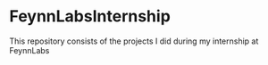 # FeynnLabsInternship
This repository consists of the projects I did during my internship at FeynnLabs
